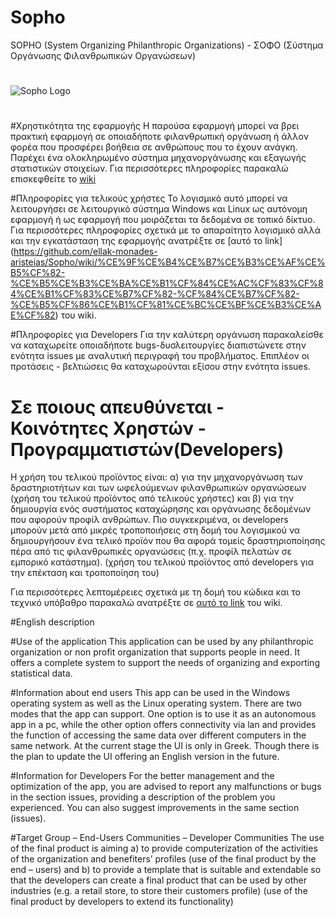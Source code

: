 # Sopho
SOPHO (System Organizing Philanthropic Organizations) - ΣΟΦΟ (Σύστημα Οργάνωσης Φιλανθρωπικών Οργανώσεων) 
#
![Sopho Logo](http://i.imgur.com/Gfd5DyL.png)
#

#Χρηστικότητα της εφαρμογής
Η παρούσα εφαρμογή μπορεί να βρει πρακτική εφαρμογή σε οποιαδήποτε φιλανθρωπική οργάνωση ή άλλον φορέα που προσφέρει βοήθεια σε ανθρώπους που το έχουν ανάγκη. Παρέχει ένα ολοκληρωμένο σύστημα μηχανοργάνωσης και εξαγωγής στατιστικών στοιχείων. Για περισσότερες πληροφορίες παρακαλώ επισκεφθείτε το [wiki](https://github.com/ellak-monades-aristeias/Sopho/wiki/%CE%91%CF%81%CF%87%CE%B9%CE%BA%CE%AE)


#Πληροφορίες για τελικούς χρήστες
Το λογισμικό αυτό μπορεί να λειτουργήσει σε λειτουργικό σύστημα Windows και Linux ως αυτόνομη εφαρμογή ή ως εφαρμογή που μοιράζεται τα δεδομένα σε τοπικό δίκτυο.
Για περισσότερες πληροφορίες σχετικά με το απαραίτητο λογισμικό αλλά και την εγκατάσταση της εφαρμογής ανατρέξτε σε [αυτό το link] (https://github.com/ellak-monades-aristeias/Sopho/wiki/%CE%9F%CE%B4%CE%B7%CE%B3%CE%AF%CE%B5%CF%82-%CE%B5%CE%B3%CE%BA%CE%B1%CF%84%CE%AC%CF%83%CF%84%CE%B1%CF%83%CE%B7%CF%82-%CF%84%CE%B7%CF%82-%CE%B5%CF%86%CE%B1%CF%81%CE%BC%CE%BF%CE%B3%CE%AE%CF%82) του wiki.

#Πληροφορίες για Developers
Για την καλύτερη οργάνωση παρακαλείσθε να καταχωρείτε οποιαδήποτε bugs-δυσλειτουργίες διαπιστώνετε στην ενότητα issues με αναλυτική περιγραφή του προβλήματος. Επιπλέον οι προτάσεις - βελτιώσεις θα καταχωρούνται εξίσου στην ενότητα issues.

# Σε ποιους απευθύνεται - Κοινότητες Χρηστών - Προγραμματιστών(Developers)
Η χρήση του τελικού προϊόντος είναι: α) για την μηχανοργάνωση των δραστηριοτήτων και των ωφελούμενων φιλανθρωπικών οργανώσεων (χρήση του τελικού προϊόντος από τελικούς χρήστες) και β) για την δημιουργία ενός συστήματος καταχώρησης και οργάνωσης δεδομένων που αφορούν προφίλ ανθρώπων. Πιο συγκεκριμένα, οι developers μπορούν μετά από μικρές τροποποιήσεις στη δομή του λογισμικού να δημιουργήσουν ένα τελικό προϊόν που θα αφορά τομείς δραστηριοποίησης πέρα από τις φιλανθρωπικές οργανώσεις (π.χ. προφίλ πελατών σε εμπορικό κατάστημα). (χρήση του τελικού προϊόντος από developers για την επέκταση και τροποποίηση του)


Για περισσότερες λεπτομέρειες σχετικά με τη δομή του κώδικα και το τεχνικό υπόβαθρο παρακαλώ ανατρέξτε σε [αυτό το link](https://github.com/ellak-monades-aristeias/Sopho/wiki/%CE%9F%CE%B4%CE%B7%CE%B3%CE%AF%CE%B5%CF%82-%CE%B3%CE%B9%CE%B1-Developers) του wiki.

#English description

#Use of the application
This application can be used by any philanthropic organization or non profit organization that supports people in need. It offers a complete system to support the needs of organizing and exporting statistical data.

#Information about end users
This app can be used in the Windows operating system as well as the Linux operating system. There are two modes that the app can support. One option is to use it as an autonomous app in a pc, while the other option offers connectivity via lan and provides the function of accessing the same data over different computers in the same network. 
At the current stage the UI is only in Greek. Though there is the plan to update the UI offering an English version in the future.

#Information for Developers
For the better management and the optimization of the app, you are advised to report any malfunctions or bugs in the section issues, providing a description of the problem you experienced. You can also suggest improvements in the same section (issues).

#Target Group – End-Users Communities – Developer Communities
The use of the final product is aiming a) to provide computerization of the activities of the organization and benefiters’ profiles (use of the final product by the end – users) and b) to provide a template that is suitable and extendable so that the developers can create a final product that can be used by other industries (e.g. a retail store, to store their customers profile) (use of the final product by developers to extend its functionality)
